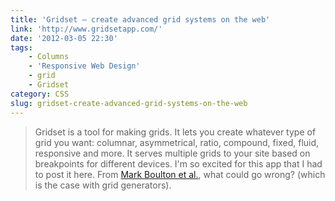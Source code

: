 ```yaml
---
title: 'Gridset – create advanced grid systems on the web'
link: 'http://www.gridsetapp.com/'
date: '2012-03-05 22:30'
tags:
    - Columns
    - 'Responsive Web Design'
    - grid
    - Gridset
category: CSS
slug: gridset-create-advanced-grid-systems-on-the-web
---
```


> Gridset is a tool for making grids. It lets you create whatever type of grid you want: columnar, asymmetrical, ratio, compound, fixed, fluid, responsive and more. It serves multiple grids to your site based on breakpoints for different devices.
I'm so excited for this app that I had to post it here. From [Mark Boulton et al.](http://markboultondesign.com/), what could go wrong? (which is the case with grid generators).
